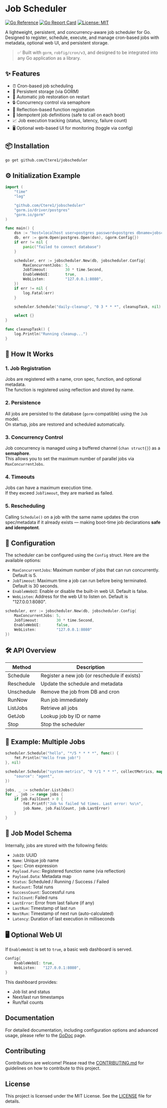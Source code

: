 # Job Scheduler

[![Go Reference](https://pkg.go.dev/badge/github.com/Ctere1/jobscheduler.svg)](https://pkg.go.dev/github.com/Ctere1/jobscheduler)
[![Go Report Card](https://goreportcard.com/badge/github.com/Ctere1/jobscheduler)](https://goreportcard.com/report/github.com/Ctere1/jobscheduler)
[![License: MIT](https://img.shields.io/badge/License-MIT-yellow.svg)](https://opensource.org/licenses/MIT)

A lightweight, persistent, and concurrency-aware job scheduler for Go.  
Designed to register, schedule, execute, and manage cron-based jobs with metadata, optional web UI, and persistent storage.

> ✅ Built with `gorm`, `robfig/cron/v3`, and designed to be integrated into any Go application as a library.

## ✨ Features

- ⏰ Cron-based job scheduling  
- 💾 Persistent storage (via GORM)  
- 🔁 Automatic job restoration on restart  
- 🔒 Concurrency control via semaphore  
- 🧠 Reflection-based function registration  
- 🧩 Idempotent job definitions (safe to call on each boot)  
- 📈 Job execution tracking (status, latency, failure count)  
- 🖥️ Optional web-based UI for monitoring (toggle via config)  

## 📦 Installation

```bash
go get github.com/Ctere1/jobscheduler
```

## ⚙️ Initialization Example

```go
import (
	"time"
	"log"

	"github.com/Ctere1/jobscheduler"
	"gorm.io/driver/postgres"
	"gorm.io/gorm"
)

func main() {
	dsn := "host=localhost user=postgres password=postgres dbname=jobscheduler port=5432 sslmode=disable"
	db, err := gorm.Open(postgres.Open(dsn), &gorm.Config{})
	if err != nil {
		panic("failed to connect database")
	}

	scheduler, err := jobscheduler.New(db, jobscheduler.Config{
		MaxConcurrentJobs: 5,
		JobTimeout:        30 * time.Second,
		EnableWebUI:       true,
		WebListen:         "127.0.0.1:8080",
	})
	if err != nil {
		log.Fatal(err)
	}

	scheduler.Schedule("daily-cleanup", "0 3 * * *", cleanupTask, nil)

	select {}
}

func cleanupTask() {
	log.Println("Running cleanup...")
}
```

## 🧠 How It Works

### 1. Job Registration

Jobs are registered with a name, cron spec, function, and optional metadata.  
The function is registered using reflection and stored by name.

### 2. Persistence

All jobs are persisted to the database (`gorm`-compatible) using the `Job` model.  
On startup, jobs are restored and scheduled automatically.

### 3. Concurrency Control

Job concurrency is managed using a buffered channel (`chan struct{}`) as a **semaphore**.  
This allows you to set the maximum number of parallel jobs via `MaxConcurrentJobs`.

### 4. Timeouts

Jobs can have a maximum execution time.  
If they exceed `JobTimeout`, they are marked as failed.

### 5. Rescheduling

Calling `Schedule()` on a job with the same name updates the cron spec/metadata if it already exists — making boot-time job declarations **safe and idempotent**.


## 🔧 Configuration

The scheduler can be configured using the `Config` struct. Here are the available options:
- `MaxConcurrentJobs`: Maximum number of jobs that can run concurrently. Default is 5.
- `JobTimeout`: Maximum time a job can run before being terminated. Default is 30 seconds.
- `EnableWebUI`: Enable or disable the built-in web UI. Default is false.
- `WebListen`: Address for the web UI to listen on. Default is "127.0.0.1:8080".

```go
scheduler, err := jobscheduler.New(db, jobscheduler.Config{
    MaxConcurrentJobs: 5,
    JobTimeout:        30 * time.Second,
	EnableWebUI:       false,
	WebListen:         "127.0.0.1:8080"
})
```

## 🛠️ API Overview

| Method       | Description                                  |
|--------------|----------------------------------------------|
| Schedule     | Register a new job (or reschedule if exists) |
| Reschedule   | Update the schedule and metadata             |
| Unschedule   | Remove the job from DB and cron              |
| RunNow       | Run job immediately                          |
| ListJobs     | Retrieve all jobs                            |
| GetJob       | Lookup job by ID or name                     |
| Stop         | Stop the scheduler                           |


## 🧩 Example: Multiple Jobs

```go
scheduler.Schedule("hello", "*/5 * * * *", func() {
	fmt.Println("Hello from job!")
}, nil)

scheduler.Schedule("system-metrics", "0 */1 * * *", collectMetrics, map[string]any{
	"source": "agent",
})

jobs, _ := scheduler.ListJobs()
for _, job := range jobs {
	if job.FailCount > 0 {
		fmt.Printf("Job %s failed %d times. Last error: %s\n", 
		job.Name, job.FailCount, job.LastError)
	}
}
```

## 📘 Job Model Schema

Internally, jobs are stored with the following fields:

- `JobID`: UUID  
- `Name`: Unique job name  
- `Spec`: Cron expression  
- `Payload.Func`: Registered function name (via reflection)  
- `Payload.Data`: Metadata map  
- `Status`: Scheduled / Running / Success / Failed  
- `RunCount`: Total runs  
- `SuccessCount`: Successful runs  
- `FailCount`: Failed runs  
- `LastError`: Error from last failure (if any)  
- `LastRun`: Timestamp of last run  
- `NextRun`: Timestamp of next run (auto-calculated)  
- `Latency`: Duration of last execution in milliseconds  


## 🖥️ Optional Web UI

If `EnableWebUI` is set to `true`, a basic web dashboard is served.

```go
Config{
	EnableWebUI: true,
	WebListen:   "127.0.0.1:8080",
}
```

This dashboard provides:
- Job list and status  
- Next/last run timestamps  
- Run/fail counts  

## Documentation

For detailed documentation, including configuration options and advanced usage, please refer to the [GoDoc](https://pkg.go.dev/github.com/Ctere1/jobscheduler) page.

## Contributing

Contributions are welcome! Please read the [CONTRIBUTING.md](CONTRIBUTING.md) for guidelines on how to contribute to this project.

## License

This project is licensed under the MIT License. See the [LICENSE](LICENSE) file for details.